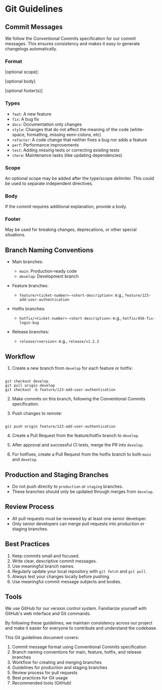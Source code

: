 # Git Guidelines

## Commit Messages

We follow the Conventional Commits specification for our commit messages. This ensures consistency and makes it easy to generate changelogs automatically.

### Format

<type>[optional scope]: <description>

[optional body]

[optional footer(s)]

### Types

- `feat`: A new feature
- `fix`: A bug fix
- `docs`: Documentation only changes
- `style`: Changes that do not affect the meaning of the code (white-space, formatting, missing semi-colons, etc)
- `refactor`: A code change that neither fixes a bug nor adds a feature
- `perf`: Performance improvements
- `test`: Adding missing tests or correcting existing tests
- `chore`: Maintenance tasks (like updating dependencies)

### Scope

An optional scope may be added after the type/scope delimiter. This could be used to separate independent directives.

### Body

If the commit requires additional explanation, provide a body.

### Footer

May be used for breaking changes, deprecations, or other special situations.

## Branch Naming Conventions

- Main branches:
  - `main`: Production-ready code
  - `develop`: Development branch

- Feature branches:
  - `feature/<ticket-number>-<short-description>`: e.g., `feature/123-add-user-authentication`

- Hotfix branches:
  - `hotfix/<ticket-number>-<short-description>`: e.g., `hotfix/456-fix-login-bug`

- Release branches:
  - `release/<version>`: e.g., `release/v1.2.3`

## Workflow

1. Create a new branch from `develop` for each feature or hotfix:
```

git checkout develop
git pull origin develop
git checkout -b feature/123-add-user-authentication

```

2. Make commits on this branch, following the Conventional Commits specification.

3. Push changes to remote:
```

git push origin feature/123-add-user-authentication

```

4. Create a Pull Request from the feature/hotfix branch to `develop`.

5. After approval and successful CI tests, merge the PR into `develop`.

6. For hotfixes, create a Pull Request from the hotfix branch to both `main` and `develop`.

## Production and Staging Branches

- Do not push directly to `production` or `staging` branches.
- These branches should only be updated through merges from `develop`.

## Review Process

- All pull requests must be reviewed by at least one senior developer.
- Only senior developers can merge pull requests into production or staging branches.

## Best Practices

1. Keep commits small and focused.
2. Write clear, descriptive commit messages.
3. Use meaningful branch names.
4. Regularly update your local repository with `git fetch` and `git pull`.
5. Always test your changes locally before pushing.
6. Use meaningful commit message subjects and bodies.

## Tools

We use GitHub for our version control system. Familiarize yourself with GitHub's web interface and Git commands.

By following these guidelines, we maintain consistency across our project and make it easier for everyone to contribute and understand the codebase.

This Git guidelines document covers:

1. Commit message format using Conventional Commits specification
2. Branch naming conventions for main, feature, hotfix, and release branches
3. Workflow for creating and merging branches
4. Guidelines for production and staging branches
5. Review process for pull requests
6. Best practices for Git usage
7. Recommended tools (GitHub)
